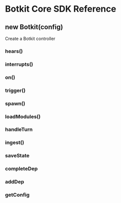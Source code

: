 # Botkit Core SDK Reference



## new Botkit(config)

Create a Botkit controller



### hears()

### interrupts()

### on()

### trigger()

### spawn()

### loadModules()

### handleTurn

### ingest()

### saveState

### completeDep

### addDep

### getConfig

